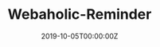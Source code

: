 ---
title: Webaholic-Reminder
summary: A chrome extension remind you to work when you spend too much time on the internet.
tags:
- Web
- JavaScript
- HTML
- CSS
date: "2019-10-05T00:00:00Z"

# Optional external URL for project (replaces project detail page).
external_link: ""

image:
  caption: ""
  focal_point: ""
  preview_only: true

links:
- icon: github
  icon_pack: fab
  name: View on Github
  url: https://github.com/wenyalintw/Webaholic-Reminder

url_code: ""
url_pdf: ""
url_slides: ""
url_video: ""

# Slides (optional).
#   Associate this project with Markdown slides.
#   Simply enter your slide deck's filename without extension.
#   E.g. `slides = "example-slides"` references `content/slides/example-slides.md`.
#   Otherwise, set `slides = ""`.
slides: "resources/README.md"
---